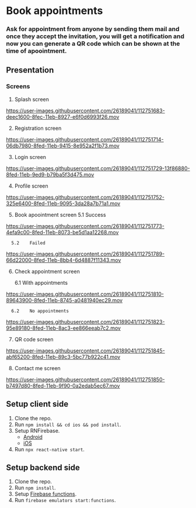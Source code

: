 # Book appointments

### Ask for appointment from anyone by sending them mail and once they accept the invitation, you will get a notification and now you can generate a QR code which can be shown at the time of apoointment.

## Presentation

### Screens

1.    Splash screen

https://user-images.githubusercontent.com/26189041/112751683-deec1600-8fec-11eb-8927-e6f0d6993f26.mov

2.    Registration screen


https://user-images.githubusercontent.com/26189041/112751714-06db7980-8fed-11eb-9415-8e952a2f1b73.mov

3.    Login screen


https://user-images.githubusercontent.com/26189041/112751729-13f86880-8fed-11eb-9ed9-b79ba5f3d475.mov

4.    Profile screen


https://user-images.githubusercontent.com/26189041/112751752-325e6400-8fed-11eb-9095-3da28a7b71a1.mov

5.    Book apoointment screen 
      5.1 Success

https://user-images.githubusercontent.com/26189041/112751773-4efa9c00-8fed-11eb-8073-be5d1aa12268.mov

      5.2    Failed

https://user-images.githubusercontent.com/26189041/112751789-66d22000-8fed-11eb-8bb4-6d4887f11343.mov


6.    Check appointment screen

      6.1 With appointments


https://user-images.githubusercontent.com/26189041/112751810-89643900-8fed-11eb-8745-a0481940ec29.mov

      6.2    No appointments


https://user-images.githubusercontent.com/26189041/112751823-95e89180-8fed-11eb-8ac3-ee866eeab7c2.mov


7.    QR code screen


https://user-images.githubusercontent.com/26189041/112751845-abf65200-8fed-11eb-89c3-5bc77b922c41.mov

8.    Contact me screen


https://user-images.githubusercontent.com/26189041/112751850-b7497d80-8fed-11eb-9f90-0a2edab5ec67.mov


## Setup client side

1.    Clone the repo.
2.    Run ````npm install && cd ios && pod install````.
3.    Setup RNFirebase.
      - [Android](https://rnfirebase.io/#2-android-setup)
      - [iOS](https://rnfirebase.io/#3-ios-setup)
4.    Run ````npx react-native start````.

## Setup backend side

1.    Clone the repo.
2.    Run ````npm install````.
3.    Setup [Firebase functions](https://firebase.google.com/docs/functions/get-started).
4.    Run ````firebase emulators start:functions````.
